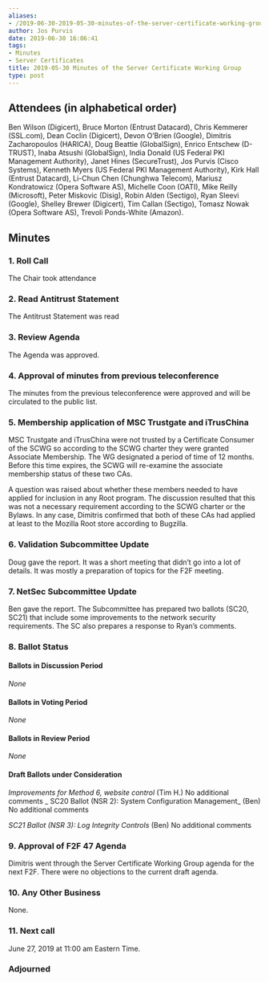 ```yaml
---
aliases:
- /2019-06-30-2019-05-30-minutes-of-the-server-certificate-working-group/
author: Jos Purvis
date: 2019-06-30 16:06:41
tags:
- Minutes
- Server Certificates
title: 2019-05-30 Minutes of the Server Certificate Working Group
type: post
---
```


## Attendees (in alphabetical order) 

Ben Wilson (Digicert), Bruce Morton (Entrust Datacard), Chris Kemmerer (SSL.com), Dean Coclin (Digicert), Devon O’Brien (Google), Dimitris Zacharopoulos (HARICA), Doug Beattie (GlobalSign), Enrico Entschew (D-TRUST), Inaba Atsushi (GlobalSign), India Donald (US Federal PKI Management Authority), Janet Hines (SecureTrust), Jos Purvis (Cisco Systems), Kenneth Myers (US Federal PKI Management Authority), Kirk Hall (Entrust Datacard), Li-Chun Chen (Chunghwa Telecom), Mariusz Kondratowicz (Opera Software AS), Michelle Coon (OATI), Mike Reilly (Microsoft), Peter Miskovic (Disig), Robin Alden (Sectigo), Ryan Sleevi (Google), Shelley Brewer (Digicert), Tim Callan (Sectigo), Tomasz Nowak (Opera Software AS), Trevoli Ponds-White (Amazon).

## Minutes

### 1. Roll Call

The Chair took attendance

### 2. Read Antitrust Statement

The Antitrust Statement was read

### 3. Review Agenda

The Agenda was approved.

### 4. Approval of minutes from previous teleconference 

The minutes from the previous teleconference were approved and will be circulated to the public list.

### 5. Membership application of MSC Trustgate and iTrusChina 

MSC Trustgate and iTrusChina were not trusted by a Certificate Consumer of the SCWG so according to the SCWG charter they were granted Associate Membership. The WG designated a period of time of 12 months. Before this time expires, the SCWG will re-examine the associate membership status of these two CAs.

A question was raised about whether these members needed to have applied for inclusion in any Root program. The discussion resulted that this was not a necessary requirement according to the SCWG charter or the Bylaws. In any case, Dimitris confirmed that both of these CAs had applied at least to the Mozilla Root store according to Bugzilla.

### 6. Validation Subcommittee Update

Doug gave the report. It was a short meeting that didn’t go into a lot of details. It was mostly a preparation of topics for the F2F meeting.

### 7. NetSec Subcommittee Update 

Ben gave the report. The Subcommittee has prepared two ballots (SC20, SC21) that include some improvements to the network security requirements. The SC also prepares a response to Ryan’s comments.

### 8. Ballot Status 

#### Ballots in Discussion Period 

_None_

#### Ballots in Voting Period 

_None_

#### Ballots in Review Period 

_None_

#### Draft Ballots under Consideration

_Improvements for Method 6, website control_ (Tim H.)
No additional comments
\_
SC20 Ballot (NSR 2): System Configuration Management\_ (Ben)
No additional comments

_SC21 Ballot (NSR 3): Log Integrity Controls_ (Ben)
No additional comments

### 9. Approval of F2F 47 Agenda 

Dimitris went through the Server Certificate Working Group agenda for the next F2F. There were no objections to the current draft agenda.

### 10. Any Other Business 

None.

### 11. Next call 

June 27, 2019 at 11:00 am Eastern Time.

### Adjourned